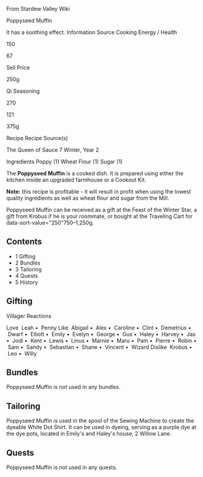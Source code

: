 From Stardew Valley Wiki

Poppyseed Muffin

It has a soothing effect. Information Source Cooking Energy / Health

150

67

Sell Price

250g

Qi Seasoning

270

121

375g

Recipe Recipe Source(s)

The Queen of Sauce 7 Winter, Year 2

Ingredients Poppy (1) Wheat Flour (1) Sugar (1)

The **Poppyseed Muffin** is a cooked dish. It is prepared using either the kitchen inside an upgraded farmhouse or a Cookout Kit.

**Note:** this recipe is profitable - it will result in profit when using the lowest quality ingredients as well as wheat flour and sugar from the Mill.

Poppyseed Muffin can be received as a gift at the Feast of the Winter Star, a gift from Krobus if he is your roommate, or bought at the Traveling Cart for data-sort-value="250"750–1,250g.

## Contents

- 1 Gifting
- 2 Bundles
- 3 Tailoring
- 4 Quests
- 5 History

## Gifting

Villager Reactions

Love  Leah •  Penny Like  Abigail •  Alex •  Caroline •  Clint •  Demetrius •  Dwarf •  Elliott •  Emily •  Evelyn •  George •  Gus •  Haley •  Harvey •  Jas •  Jodi •  Kent •  Lewis •  Linus •  Marnie •  Maru •  Pam •  Pierre •  Robin •  Sam •  Sandy •  Sebastian •  Shane •  Vincent •  Wizard Dislike  Krobus •  Leo •  Willy

## Bundles

Poppyseed Muffin is not used in any bundles.

## Tailoring

Poppyseed Muffin is used in the spool of the Sewing Machine to create the dyeable White Dot Shirt. It can be used in dyeing, serving as a purple dye at the dye pots, located in Emily's and Haley's house, 2 Willow Lane.

## Quests

Poppyseed Muffin is not used in any quests.